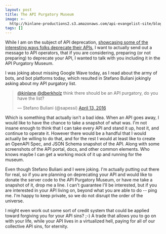 ```yaml
---
layout: post
title: The API Purgatory Museum
image: >-
  http://kinlane-productions2.s3.amazonaws.com/api-evangelist-site/blog/purgatory-sculpture.jpg
tags: []
---
```

While I am on the subject of API deprecation, [showcasing some of the interesting ways folks deprecate their APIs](http://apievangelist.com/2016/04/12/api-deprecation-art/), I want to actually send out a message to API operators, that if you are considering, preparing (or not preparing) to deprecate your API, I wanted to talk with you including it in the API Purgatory Museum. 

I was joking about missing Google Wave today, as I read about the army of bots, and bot platforms today, which resulted in Stefano Buliani jokingly asking about my API purgatory list. 

> [@kinlane](https://twitter.com/kinlane) [@dberkholz](https://twitter.com/dberkholz) think there should be an API purgatory, do you have the list?
> 
> — Stefano Buliani (@sapessi) [April 13, 2016](https://twitter.com/sapessi/status/720083808603627520)

Which is something that actually isn't a bad idea. When an API goes away, I would like to have the chance to take a snapshot of what was. I'm not insane enough to think that I can take every API and stand it up, host it, and continue to operate it. However there would be a handful that I would actually be willing to do that, and for the rest I would at least like to create an OpenAPI Spec, and JSON Schema snapshot of the API. Along with some screenshots of the API portal, docs, and other common elements. Who knows maybe I can get a working mock of it up and running for the museum.

Even though Stefano Buliani and I were joking. I'm actually putting out there for real, so if you are planning on deprecating your API and would like to donate the server code to the API Purgatory Museum, or have me take a snapshot of it, drop me a line. I can't guarantee I'll be interested, but if you are interested in your API living on, beyond what you are able to do -- ping me. I'm happy to keep private, so we do not disrupt the order of the universe. 

I might even work out some sort of credit system that could be applied toward forgiving you for your API sins? ;-) A trade that allows you to go on with your life, while your API lives in a virtualized hell, paying for all of our collective API sins, for eternity.
